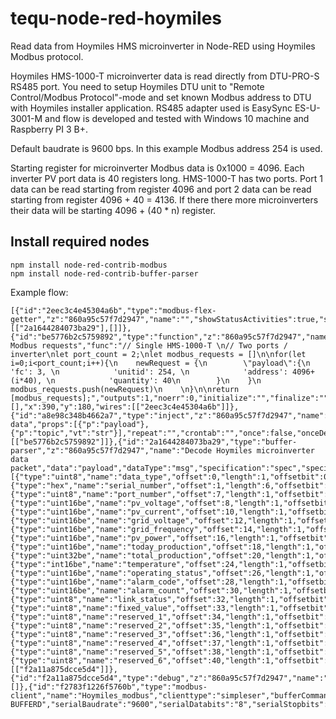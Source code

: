# tequ-node-red-hoymiles
Read data from Hoymiles HMS microinverter in Node-RED using Hoymiles Modbus protocol.

Hoymiles HMS-1000-T microinverter data is read directly from DTU-PRO-S RS485 port. You need to setup Hoymiles DTU unit to "Remote Control/Modbus Protocol"-mode and set known Modbus address to DTU with Hoymiles installer application. RS485 adapter used is EasySync ES-U-3001-M and flow is developed and tested with Windows 10 machine and Raspberry PI 3 B+.

Default baudrate is 9600 bps. In this example Modbus address 254 is used.

Starting register for microinverter Modbus data is 0x1000 = 4096. Each inverter PV port data is 40 registers long. HMS-1000-T has two ports. Port 1 data can be read starting from register 4096 and port 2 data can be read starting from register 4096 + 40 = 4136. If there there more microinverters their data will be starting 4096 + (40 * n) register.

## Install required nodes

```
npm install node-red-contrib-modbus
npm install node-red-contrib-buffer-parser
```

Example flow:

```
[{"id":"2eec3c4e45304a6b","type":"modbus-flex-getter","z":"860a95c57f7d2947","name":"","showStatusActivities":true,"showErrors":false,"logIOActivities":false,"server":"f2783f1226f5760b","useIOFile":false,"ioFile":"","useIOForPayload":false,"emptyMsgOnFail":false,"keepMsgProperties":true,"x":650,"y":180,"wires":[["2a1644284073ba29"],[]]},{"id":"be5776b2c5759892","type":"function","z":"860a95c57f7d2947","name":"Create Modbus requests","func":"// Single HMS-1000-T \n// Two ports / inverter\nlet port_count = 2;\nlet modbus_requests = []\n\nfor(let i=0;i<port_count;i++){\n    newRequest = {\n        \"payload\":{\n            'fc': 3, \n            'unitid': 254, \n            'address': 4096+(i*40), \n            'quantity': 40\n        }\n    }\n    modbus_requests.push(newRequest)\n    \n}\n\nreturn [modbus_requests];","outputs":1,"noerr":0,"initialize":"","finalize":"","libs":[],"x":390,"y":180,"wires":[["2eec3c4e45304a6b"]]},{"id":"a8e98c348b4662a7","type":"inject","z":"860a95c57f7d2947","name":"read data","props":[{"p":"payload"},{"p":"topic","vt":"str"}],"repeat":"","crontab":"","once":false,"onceDelay":0.1,"topic":"","payload":"","payloadType":"date","x":180,"y":180,"wires":[["be5776b2c5759892"]]},{"id":"2a1644284073ba29","type":"buffer-parser","z":"860a95c57f7d2947","name":"Decode Hoymiles microinverter data packet","data":"payload","dataType":"msg","specification":"spec","specificationType":"ui","items":[{"type":"uint8","name":"data_type","offset":0,"length":1,"offsetbit":0,"scale":"1","mask":""},{"type":"hex","name":"serial_number","offset":1,"length":6,"offsetbit":0,"scale":"1","mask":""},{"type":"uint8","name":"port_number","offset":7,"length":1,"offsetbit":0,"scale":"1","mask":""},{"type":"uint16be","name":"pv_voltage","offset":8,"length":1,"offsetbit":0,"scale":"0.1","mask":""},{"type":"uint16be","name":"pv_current","offset":10,"length":1,"offsetbit":0,"scale":"0.01","mask":""},{"type":"uint16be","name":"grid_voltage","offset":12,"length":1,"offsetbit":0,"scale":"0.1","mask":""},{"type":"uint16be","name":"grid_frequency","offset":14,"length":1,"offsetbit":0,"scale":"0.01","mask":""},{"type":"uint16be","name":"pv_power","offset":16,"length":1,"offsetbit":0,"scale":"0.1","mask":""},{"type":"uint16be","name":"today_production","offset":18,"length":1,"offsetbit":0,"scale":"0.1","mask":""},{"type":"uint32be","name":"total_production","offset":20,"length":1,"offsetbit":0,"scale":"0.1","mask":""},{"type":"int16be","name":"temperature","offset":24,"length":1,"offsetbit":0,"scale":"0.1","mask":""},{"type":"uint16be","name":"operating_status","offset":26,"length":1,"offsetbit":0,"scale":"1","mask":""},{"type":"uint16be","name":"alarm_code","offset":28,"length":1,"offsetbit":0,"scale":"1","mask":""},{"type":"uint16be","name":"alarm_count","offset":30,"length":1,"offsetbit":0,"scale":"1","mask":""},{"type":"uint8","name":"link_status","offset":32,"length":1,"offsetbit":0,"scale":"1","mask":""},{"type":"uint8","name":"fixed_value","offset":33,"length":1,"offsetbit":0,"scale":"1","mask":""},{"type":"uint8","name":"reserved_1","offset":34,"length":1,"offsetbit":0,"scale":"1","mask":""},{"type":"uint8","name":"reserved_2","offset":35,"length":1,"offsetbit":0,"scale":"1","mask":""},{"type":"uint8","name":"reserved_3","offset":36,"length":1,"offsetbit":0,"scale":"1","mask":""},{"type":"uint8","name":"reserved_4","offset":37,"length":1,"offsetbit":0,"scale":"1","mask":""},{"type":"uint8","name":"reserved_5","offset":38,"length":1,"offsetbit":0,"scale":"1","mask":""},{"type":"uint8","name":"reserved_6","offset":40,"length":1,"offsetbit":0,"scale":"1","mask":""}],"swap1":"","swap2":"","swap3":"","swap1Type":"swap","swap2Type":"swap","swap3Type":"swap","msgProperty":"payload","msgPropertyType":"str","resultType":"keyvalue","resultTypeType":"return","multipleResult":false,"fanOutMultipleResult":false,"setTopic":true,"outputs":1,"x":290,"y":260,"wires":[["f2a11a875dcce5d4"]]},{"id":"f2a11a875dcce5d4","type":"debug","z":"860a95c57f7d2947","name":"","active":true,"tosidebar":true,"console":false,"tostatus":false,"complete":"payload","targetType":"msg","statusVal":"","statusType":"auto","x":630,"y":260,"wires":[]},{"id":"f2783f1226f5760b","type":"modbus-client","name":"Hoymiles_modbus","clienttype":"simpleser","bufferCommands":true,"stateLogEnabled":false,"queueLogEnabled":false,"tcpHost":"127.0.0.1","tcpPort":"502","tcpType":"DEFAULT","serialPort":"/dev/ttyUSB0","serialType":"RTU-BUFFERD","serialBaudrate":"9600","serialDatabits":"8","serialStopbits":"1","serialParity":"none","serialConnectionDelay":"100","unit_id":"254","commandDelay":"1000","clientTimeout":"1000","reconnectOnTimeout":true,"reconnectTimeout":"2000","parallelUnitIdsAllowed":true}]
```

